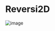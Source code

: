 # Reversi2D


![image](https://github.com/YuanWeiChen16/Reversi2D/assets/46083885/cf41e535-d111-40b5-be66-636778da7994)
